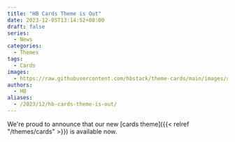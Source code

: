 ```yaml
---
title: "HB Cards Theme is Out"
date: 2023-12-05T13:14:52+08:00
draft: false
series:
  - News
categories:
  - Themes
tags:
  - Cards
images:
  - https://raw.githubusercontent.com/hbstack/theme-cards/main/images/screenshot.png?height=1920&width=1280
authors:
  - HB
aliases:
  - /2023/12/hb-cards-theme-is-out/
---
```


We're proud to announce that our new [cards theme]({{< relref "/themes/cards" >}}) is available now.

